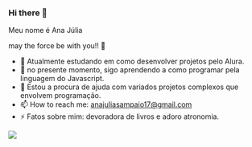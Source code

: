 ### Hi there 💜
Meu nome é Ana Júlia

may the force be with you!! 🌃


- 🔭 Atualmente estudando em como desenvolver projetos pelo Alura.
- 🌱 no presente momento, sigo aprendendo a como programar pela linguagem do Javascript. 
- 🤔 Estou a procura de ajuda com variados projetos complexos que envolvem programação.
- 📫 How to reach me: anajuliasampaio17@gmail.com
- ⚡ Fatos sobre mim: devoradora de livros e adoro atronomia.


![](https://media1.tenor.com/m/hl457YpRj0sAAAAC/star-wars-robot.gif)

  
